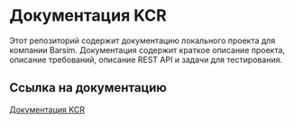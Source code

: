 # Документация KCR

Этот репозиторий содержит документацию локального проекта для компании Barsim. Документация содержит краткое описание проекта, описание требований, описание REST API и задачи для тестирования.

## Ссылка на документацию
[Документация KCR](https://sonorame.github.io/docs_kcr/)
